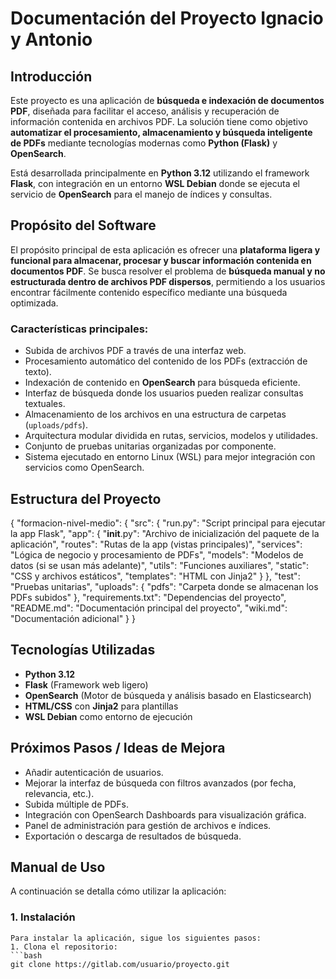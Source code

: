 # Documentación del Proyecto Ignacio y Antonio

## Introducción

Este proyecto es una aplicación de **búsqueda e indexación de documentos PDF**, diseñada para facilitar el acceso, análisis y recuperación de información contenida en archivos PDF. La solución tiene como objetivo **automatizar el procesamiento, almacenamiento y búsqueda inteligente de PDFs** mediante tecnologías modernas como **Python (Flask)** y **OpenSearch**.

Está desarrollada principalmente en **Python 3.12** utilizando el framework **Flask**, con integración en un entorno **WSL Debian** donde se ejecuta el servicio de **OpenSearch** para el manejo de índices y consultas.

## Propósito del Software

El propósito principal de esta aplicación es ofrecer una **plataforma ligera y funcional para almacenar, procesar y buscar información contenida en documentos PDF**. Se busca resolver el problema de **búsqueda manual y no estructurada dentro de archivos PDF dispersos**, permitiendo a los usuarios encontrar fácilmente contenido específico mediante una búsqueda optimizada.

### Características principales:
- Subida de archivos PDF a través de una interfaz web.
- Procesamiento automático del contenido de los PDFs (extracción de texto).
- Indexación de contenido en **OpenSearch** para búsqueda eficiente.
- Interfaz de búsqueda donde los usuarios pueden realizar consultas textuales.
- Almacenamiento de los archivos en una estructura de carpetas (`uploads/pdfs`).
- Arquitectura modular dividida en rutas, servicios, modelos y utilidades.
- Conjunto de pruebas unitarias organizadas por componente.
- Sistema ejecutado en entorno Linux (WSL) para mejor integración con servicios como OpenSearch.

## Estructura del Proyecto
{
  "formacion-nivel-medio": {
    "src": {
      "run.py": "Script principal para ejecutar la app Flask",
      "app": {
        "__init__.py": "Archivo de inicialización del paquete de la aplicación",
        "routes": "Rutas de la app (vistas principales)",
        "services": "Lógica de negocio y procesamiento de PDFs",
        "models": "Modelos de datos (si se usan más adelante)",
        "utils": "Funciones auxiliares",
        "static": "CSS y archivos estáticos",
        "templates": "HTML con Jinja2"
      }
    },
    "test": "Pruebas unitarias",
    "uploads": {
      "pdfs": "Carpeta donde se almacenan los PDFs subidos"
    },
    "requirements.txt": "Dependencias del proyecto",
    "README.md": "Documentación principal del proyecto",
    "wiki.md": "Documentación adicional"
  }
}

## Tecnologías Utilizadas

- **Python 3.12**
- **Flask** (Framework web ligero)
- **OpenSearch** (Motor de búsqueda y análisis basado en Elasticsearch)
- **HTML/CSS** con **Jinja2** para plantillas
- **WSL Debian** como entorno de ejecución

## Próximos Pasos / Ideas de Mejora

- Añadir autenticación de usuarios.
- Mejorar la interfaz de búsqueda con filtros avanzados (por fecha, relevancia, etc.).
- Subida múltiple de PDFs.
- Integración con OpenSearch Dashboards para visualización gráfica.
- Panel de administración para gestión de archivos e índices.
- Exportación o descarga de resultados de búsqueda.

## Manual de Uso

A continuación se detalla cómo utilizar la aplicación:

### 1. Instalación

    Para instalar la aplicación, sigue los siguientes pasos:
    1. Clona el repositorio:
    ```bash
    git clone https://gitlab.com/usuario/proyecto.git
